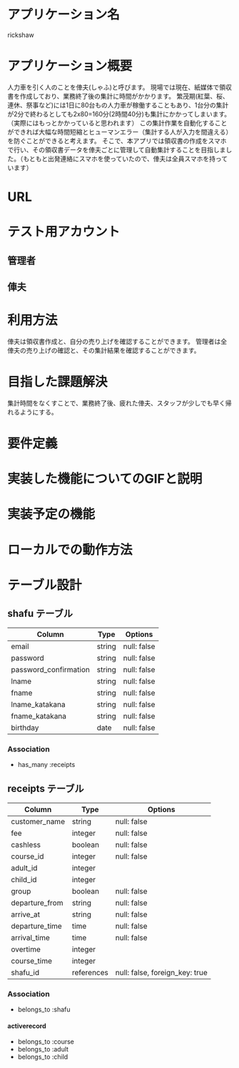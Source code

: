 # アプリケーション名
rickshaw

# アプリケーション概要
人力車を引く人のことを俥夫(しゃふ)と呼びます。
現場では現在、紙媒体で領収書を作成しており、業務終了後の集計に時間がかかります。
繁茂期(紅葉、桜、連休、祭事など)には1日に80台もの人力車が稼働することもあり、1台分の集計が2分で終わるとしても2x80=160分(2時間40分)も集計にかかってしまいます。（実際にはもっとかかっていると思われます）
この集計作業を自動化することができれば大幅な時間短縮とヒューマンエラー（集計する人が入力を間違える）を防ぐことができると考えます。
そこで、本アプリでは領収書の作成をスマホで行い、その領収書データを俥夫ごとに管理して自動集計することを目指しました。（もともと出発連絡にスマホを使っていたので、俥夫は全員スマホを持っています）

# URL

# テスト用アカウント
## 管理者

## 俥夫

# 利用方法
俥夫は領収書作成と、自分の売り上げを確認することができます。
管理者は全俥夫の売り上げの確認と、その集計結果を確認することができます。

# 目指した課題解決
集計時間をなくすことで、業務終了後、疲れた俥夫、スタッフが少しでも早く帰れるようにする。

# 要件定義

# 実装した機能についてのGIFと説明

# 実装予定の機能

# ローカルでの動作方法

# テーブル設計

## shafu テーブル

| Column   | Type   | Options     |
| -------- | ------ | ----------- |
| email    | string | null: false |
| password | string | null: false |
| password_confirmation | string | null: false |
| lname | string | null: false |
| fname | string | null: false |
| lname_katakana | string | null: false |
| fname_katakana | string | null: false |
| birthday | date | null: false |

### Association

- has_many :receipts

## receipts テーブル

| Column | Type   | Options     |
| ------ | ------ | ----------- |
| customer_name   | string | null: false |
| fee   | integer | null: false |
| cashless   | boolean | null: false |
| course_id   | integer | null: false |
| adult_id   | integer |
| child_id   | integer |
| group   | boolean | null: false |
| departure_from   | string | null: false |
| arrive_at   | string | null: false |
| departure_time   | time | null: false |
| arrival_time   | time | null: false |
| overtime   | integer |
| course_time   | integer |
| shafu_id   | references | null: false, foreign_key: true |

### Association

- belongs_to :shafu
#### activerecord
- belongs_to :course
- belongs_to :adult
- belongs_to :child
